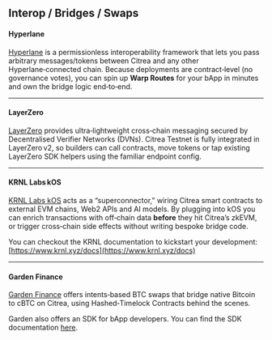 ## Interop / Bridges / Swaps

#### Hyperlane  

[Hyperlane](https://docs.hyperlane.xyz/) is a permissionless interoperability framework that lets you pass arbitrary messages/tokens between Citrea and any other Hyperlane‑connected chain. Because deployments are contract‑level (no governance votes), you can spin up **Warp Routes** for your bApp in minutes and own the bridge logic end‑to‑end.

---

#### LayerZero  

[LayerZero](https://docs.layerzero.network/) provides ultra‑lightweight cross‑chain messaging secured by Decentralised Verifier Networks (DVNs). Citrea Testnet is fully integrated in LayerZero v2, so builders can call contracts, move tokens or tap existing LayerZero SDK helpers using the familiar endpoint config.

---

#### KRNL Labs kOS  

[KRNL Labs kOS](https://www.krnl.xyz/) acts as a “superconnector,” wiring Citrea smart contracts to external EVM chains, Web2 APIs and AI models. By plugging into kOS you can enrich transactions with off‑chain data **before** they hit Citrea’s zkEVM, or trigger cross‑chain side effects without writing bespoke bridge code.

You can checkout the KRNL documentation to kickstart your development: [https://www.krnl.xyz/docs](https://www.krnl.xyz/docs)

---

#### Garden Finance  

[Garden Finance](https://testnet.garden.finance/?input-chain=citrea_testnet&input-asset=cBTC) offers intents‑based BTC swaps that bridge native Bitcoin to cBTC on Citrea, using Hashed‑Timelock Contracts behind the scenes. 

Garden also offers an SDK for bApp developers. You can find the SDK documentation [here](https://docs.garden.finance/developers/sdk/overview).
